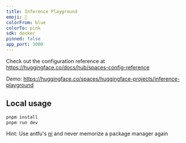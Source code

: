 ```yaml
---
title: Inference Playground
emoji: 🔋
colorFrom: blue
colorTo: pink
sdk: docker
pinned: false
app_port: 3000
---
```


Check out the configuration reference at https://huggingface.co/docs/hub/spaces-config-reference

Demo: https://huggingface.co/spaces/huggingface-projects/inference-playground

## Local usage

```sh
pnpm install
pnpm run dev
```

Hint: Use antfu's [ni](https://github.com/antfu-collective/ni) and never memorize a package manager again

